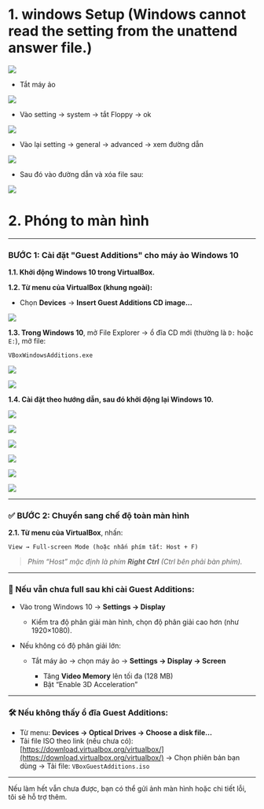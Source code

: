 # 1. windows Setup (Windows cannot read the <ProductKey> setting from the unattend answer file.)

![](./Windows/1.png)

- Tắt máy ảo

![](./2.png)

- Vào setting -> system -> tắt Floppy -> ok

![](./3.png)

- Vào lại setting -> general -> advanced -> xem đường dẫn

![](./4.png)

- Sau đó vào đường dẫn và xóa file sau: 

![](./5.png)

# 2. Phóng to màn hình 

---

### BƯỚC 1: Cài đặt "Guest Additions" cho máy ảo Windows 10

**1.1. Khởi động Windows 10 trong VirtualBox.**

**1.2. Từ menu của VirtualBox (khung ngoài):**

* Chọn **Devices** → **Insert Guest Additions CD image...**

![](./6.png)

**1.3. Trong Windows 10**, mở File Explorer → ổ đĩa CD mới (thường là `D:` hoặc `E:`), mở file:

```
VBoxWindowsAdditions.exe
```

![](./7.png)

![](./8.png)

**1.4. Cài đặt theo hướng dẫn, sau đó khởi động lại Windows 10.**

![](./9.png)

![](./10.png)

![](./11.png)

![](./12.png)

![](./13.png)

![](./14.png)


---

### ✅ BƯỚC 2: Chuyển sang chế độ toàn màn hình

**2.1. Từ menu của VirtualBox**, nhấn:

```
View → Full-screen Mode (hoặc nhấn phím tắt: Host + F)
```

> *Phím “Host” mặc định là phím **Right Ctrl** (Ctrl bên phải bàn phím).*

---

### 🔁 Nếu vẫn chưa full sau khi cài Guest Additions:

* Vào trong Windows 10 → **Settings → Display**

  * Kiểm tra độ phân giải màn hình, chọn độ phân giải cao hơn (như 1920×1080).
* Nếu không có độ phân giải lớn:

  * Tắt máy ảo → chọn máy ảo → **Settings → Display → Screen**

    * Tăng **Video Memory** lên tối đa (128 MB)
    * Bật “Enable 3D Acceleration”

---

### 🛠 Nếu không thấy ổ đĩa Guest Additions:

* Từ menu: **Devices → Optical Drives → Choose a disk file…**
* Tải file ISO theo link (nếu chưa có):
  [https://download.virtualbox.org/virtualbox/](https://download.virtualbox.org/virtualbox/)
  → Chọn phiên bản bạn dùng → Tải file: `VBoxGuestAdditions.iso`

---

Nếu làm hết vẫn chưa được, bạn có thể gửi ảnh màn hình hoặc chi tiết lỗi, tôi sẽ hỗ trợ thêm.
